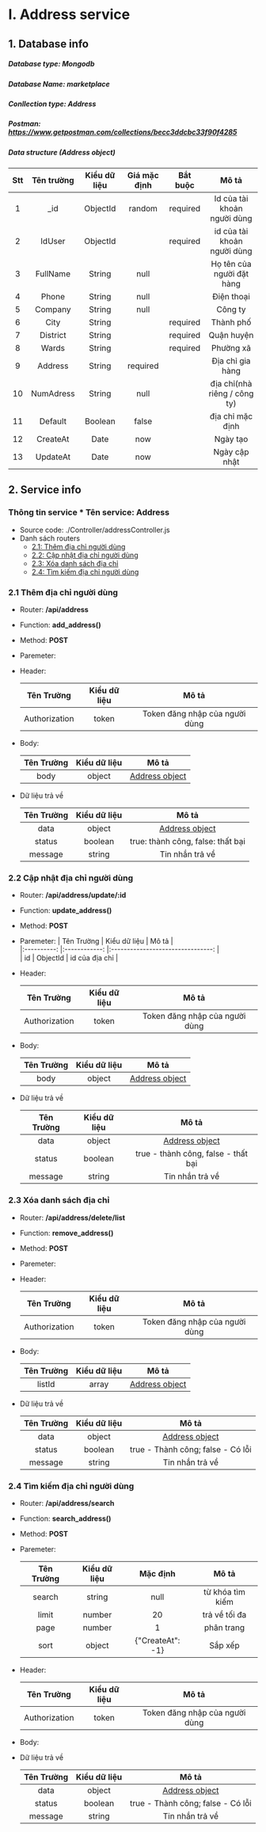 # I. Address service
## 1. Database info
##### Database type: Mongodb
##### Database Name: marketplace
##### Conllection type: Address
##### Postman: https://www.getpostman.com/collections/becc3ddcbc33f90f4285 
##### Data structure (Address object)

|Stt|Tên trường| Kiểu dữ liệu | Giá mặc định | Bắt buộc | Mô tả |
|:------------------:|:------------------:  |:------------:    |:----------------:    |:--------:    |:--------------------------------------------------:  |  
|1| _id               | ObjectId  | random | required | Id của tài khoản người dùng |
|2| IdUser               | ObjectId  |  | required | id của tài khoản người dùng |
|3| FullName               | String  | null |  | Họ tên của người đặt hàng |
|4| Phone               | String  | null |  | Điện thoại |
|5| Company               | String  | null |  | Công ty |
|6| City               | String  |  | required | Thành phố |
|7| District               | String  |  | required | Quận huyện |
|8| Wards               | String  |  | required | Phường xã |
|9| Address               | String  | required  |  | Địa chỉ gia hàng |
|10| NumAdress               | String  | null |  | địa chỉ(nhà riêng / công ty) |
|11| Default               | Boolean  | false |  | địa chỉ mặc định |
|12| CreateAt         | Date  | now |  | Ngày tạo |
|13| UpdateAt         | Date  | now |  | Ngày cập nhật |

## 2. Service info  
### Thông tin service * Tên service: **Address**  
* Source code: ./Controller/addressController.js  
* Danh sách routers  
   * [2.1: Thêm địa chỉ người dùng](#21--thêm-địa-chỉ-người-dùng)  
   * [2.2: Cập nhật địa chỉ người dùng](#22--cập-nhật-địa-chỉ-người-dùng)  
   * [2.3: Xóa danh sách địa chỉ](#23--xóa-danh-sách-địa-chỉ)
   * [2.4: Tìm kiếm địa chỉ người dùng](#24--tìm-kiếm-địa-chỉ-người-dùng)
  
### 2.1  Thêm địa chỉ người dùng
 - Router: **/api/address**  
 - Function: **add_address()**  
 - Method: **POST**
 - Paremeter: 
 - Header:

    | Tên Trường  | Kiểu dữ liệu     |               Mô tả                  |  
    |:----------:  |:------------:    |:--------------------------------:    |  
    |    Authorization     |    token |         Token đăng nhập của người dùng      |

 - Body:

    | Tên Trường  | Kiểu dữ liệu     |               Mô tả                  |  
    |:----------:  |:------------:    |:--------------------------------:    |  
    |    body     |    object |         [ Address object](#data-structure-address-object)      |

- Dữ liệu trả về

    | Tên Trường   | Kiểu dữ liệu     |                        Mô tả                         |  
    |:----------:  |:------------:    |:---------------------------------------------------: |  
    |   data      |    object        | [ Address object](#data-structure-address-object)|  
    |   status     |    boolean         | true: thành công, false: thất bại                          |  
    |   message    |    string        | Tin nhắn trả về                                      |  
  
### 2.2  Cập nhật địa chỉ người dùng  
 - Router: **/api/address/update/:id**  
 - Function: **update_address()**  
 - Method: **POST**
 - Paremeter: 
    | Tên Trường  | Kiểu dữ liệu     |               Mô tả                  |  
    |:----------:  |:------------:    |:--------------------------------:    |  
    |    id     |    ObjectId |         id của địa chỉ      |

 - Header:

    | Tên Trường  | Kiểu dữ liệu     |               Mô tả                  |  
    |:----------:  |:------------:    |:--------------------------------:    |  
    |    Authorization     |    token |         Token đăng nhập của người dùng      |

 - Body:

    | Tên Trường  | Kiểu dữ liệu     |               Mô tả                  |  
    |:----------:  |:------------:    |:--------------------------------:    |  
    |    body     |    object |         [ Address object](#data-structure-address-object)      |
    

- Dữ liệu trả về

    | Tên Trường   | Kiểu dữ liệu     |                        Mô tả                         |  
    |:----------:  |:------------:    |:---------------------------------------------------: |  
    |   data       |    object        | [ Address object](#data-structure-address-object)  |  
    |   status     |    boolean       | true - thành công, false - thất bại                  |  
    |   message    |    string        | Tin nhắn trả về                                      |  
  
### 2.3 Xóa danh sách địa chỉ  
 - Router: **/api/address/delete/list**  
 - Function: **remove_address()**  
 - Method: **POST**
 - Paremeter: 
- Header:

    | Tên Trường  | Kiểu dữ liệu     |               Mô tả                  |  
    |:----------:  |:------------:    |:--------------------------------:    |  
    |    Authorization     |    token |         Token đăng nhập của người dùng      |

 - Body:

    | Tên Trường  | Kiểu dữ liệu     |               Mô tả                  |  
    |:----------:  |:------------:    |:--------------------------------:    |  
    |    listId     |    array |         [ Address object](#data-structure-address-object)      |

- Dữ liệu trả về

    | Tên Trường   | Kiểu dữ liệu     |                        Mô tả                         |  
    |:----------:  |:------------:    |:---------------------------------------------------: |  
    |   data      |    object        | [ Address object](#data-structure-address-object)     |  
    |   status     |    boolean         | true - Thành công; false - Có lỗi                           |  
    |   message    |    string        | Tin nhắn trả về                                      |  

### 2.4 Tìm kiếm địa chỉ người dùng  
 - Router: **/api/address/search**  
 - Function: **search_address()**  
 - Method: **POST**
 - Paremeter: 

    | Tên Trường  | Kiểu dữ liệu     |   Mặc định        |    Mô tả                  |  
    |:----------:  |:------------:|:------------:    |:--------------------------------:    |  
    |    search     |    string |     null    |từ khóa tìm kiếm      |
    |    limit     |    number |       20  | trả về tối đa      |
    |    page     |    number |       1  |phân trang      |
    |    sort     |    object |       {"CreateAt": -1}  |Sắp xếp      |

 - Header:

    | Tên Trường  | Kiểu dữ liệu     |               Mô tả                  |  
    |:----------:  |:------------:    |:--------------------------------:    |  
    |    Authorization     |    token |         Token đăng nhập của người dùng      |
    
  - Body:


- Dữ liệu trả về

    | Tên Trường   | Kiểu dữ liệu     |                        Mô tả                         |  
    |:----------:  |:------------:    |:---------------------------------------------------: |  
    |   data      |    object        | [ Address object](#data-structure-address-object)     |  
    |   status     |    boolean         | true - Thành công; false - Có lỗi                           |  
    |   message    |    string        | Tin nhắn trả về                                      |  

